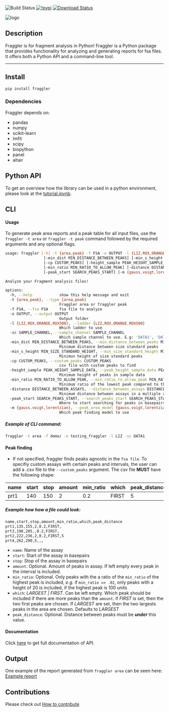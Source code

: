 ![Build Status](https://github.com/clinical-genomics-umea/fraggler/actions/workflows/pdoc.yaml/badge.svg)
[![!pypi](https://img.shields.io/pypi/v/fraggler?color=cyan)](https://pypi.org/project/fraggler/)
[![Download Status](https://static.pepy.tech/badge/fraggler)](https://pypi.python.org/pypi/fraggler/)

![logo](examples/logo.png)

## Description
Fraggler is for fragment analysis in Python!
Fraggler is a Python package that provides functionality for analyzing and generating reports for fsa files. It offers both a Python API and a command-line tool.

----------------

## Install

```bash
pip install fraggler
```

### Dependencies
Fraggler depends on:
- pandas
- numpy
- scikit-learn
- lmfit
- scipy
- biopython
- panel
- altair

## Python API

To get an overview how the library can be used in a python environment, please look at the [tutorial.ipynb](demo/tutorial.ipynb).


## CLI

#### Usage
To generate peak area reports and a peak table for all input files, use the `fraggler -t area` or `fraggler -t peak` command followed by the required arguments and any optional flags.

```bash
usage: fraggler [-h] -t {area,peak} -f FSA -o OUTPUT -l {LIZ,ROX,ORANGE,ROX500} -sc SAMPLE_CHANNEL
                 [-min_dist MIN_DISTANCE_BETWEEN_PEAKS] [-min_s_height MIN_SIZE_STANDARD_HEIGHT]
                 [-cp CUSTOM_PEAKS] [-height_sample PEAK_HEIGHT_SAMPLE_DATA]
                 [-min_ratio MIN_RATIO_TO_ALLOW_PEAK] [-distance DISTANCE_BETWEEN_ASSAYS]
                 [-peak_start SEARCH_PEAKS_START] [-m {gauss,voigt,lorentzian}]

Analyze your Fragment analysis files!

options:
  -h, --help            show this help message and exit
  -t {area,peak}, --type {area,peak}
                        Fraggler area or fraggler peak
  -f FSA, --fsa FSA     fsa file to analyze
  -o OUTPUT, --output OUTPUT
                        Output folder
  -l {LIZ,ROX,ORANGE,ROX500}, --ladder {LIZ,ROX,ORANGE,ROX500}
                        Which ladder to use
  -sc SAMPLE_CHANNEL, --sample_channel SAMPLE_CHANNEL
                        Which sample channel to use. E.g: 'DATA1', 'DATA2'...
  -min_dist MIN_DISTANCE_BETWEEN_PEAKS, --min_distance_between_peaks MIN_DISTANCE_BETWEEN_PEAKS
                        Minimum distance between size standard peaks
  -min_s_height MIN_SIZE_STANDARD_HEIGHT, --min_size_standard_height MIN_SIZE_STANDARD_HEIGHT
                        Minimun height of size standard peaks
  -cp CUSTOM_PEAKS, --custom_peaks CUSTOM_PEAKS
                        csv file with custom peaks to find
  -height_sample PEAK_HEIGHT_SAMPLE_DATA, --peak_height_sample_data PEAK_HEIGHT_SAMPLE_DATA
                        Minimum height of peaks in sample data
  -min_ratio MIN_RATIO_TO_ALLOW_PEAK, --min_ratio_to_allow_peak MIN_RATIO_TO_ALLOW_PEAK
                        Minimum ratio of the lowest peak compared to the heighest peak in the assay
  -distance DISTANCE_BETWEEN_ASSAYS, --distance_between_assays DISTANCE_BETWEEN_ASSAYS
                        Minimum distance between assays in a multiple assay experiment
  -peak_start SEARCH_PEAKS_START, --search_peaks_start SEARCH_PEAKS_START
                        Where to start searching for peaks in basepairs
  -m {gauss,voigt,lorentzian}, --peak_area_model {gauss,voigt,lorentzian}
                        Which peak finding model to use
```

##### Example of CLI command:
```bash
fraggler -t area -f demo/ -o testing_fraggler -l LIZ -sc DATA1
```

#### Peak finding
- If not specified, fraggler finds peaks agnostic in the `fsa file`. To specifiy custom assays with certain peaks and intervals, the user can add a .csv file to the `--custom_peaks` argument. The csv file **MUST** have the following shape:

| name | start | stop | amount | min_ratio | which | peak_distance |
|------|-------|------|--------|-----------|-------|---------------|
| prt1 | 140   | 150  | 2      | 0.2       | FIRST | 5             |

##### Example how how a file could look:
```txt 
name,start,stop,amount,min_ratio,which,peak_distance
prt1,135,155,2,0.2,FIRST,
prt3,190,205,,0.2,FIRST,
prt2,222,236,2,0.2,FIRST,5
prt4,262,290,5,,,
```

- `name`: Name of the assay
- `start`: Start of the assay in basepairs
- `stop`: Stop of the assay in basepairs
- `amount`: Optional. Amount of peaks in assay. If left empty every peak in the interval is included. 
- `min_ratio`: Optional. Only peaks with the a ratio of the `min_ratio` of the highest peak is included, *e.g.* if `min_ratio == .02`, only peaks with a height of 20 is included, if the highest peak is 100 units
- `which`: *LARGEST | FIRST*. Can be left empty. Which peak should be included if there are more peaks than the `amount`. if *FIRST* is set, then the two first peaks are chosen. If *LARGEST* are set, then the two largests peaks in the area are chosen. Defaults to *LARGEST*
- `peak_distance`: Optional. Distance between peaks must be ***under*** this value.


#### Documentation
Click [here](https://clinical-genomics-umea.github.io/fraggler/fraggler.html) to get full documentation of API.

## Output
One example of the report generated from `fraggler area` can be seen here: [Example report](examples/multiplex_fraggler_area.html)

## Contributions
Please check out [How to contribute](CONTRIBUTION.md)
